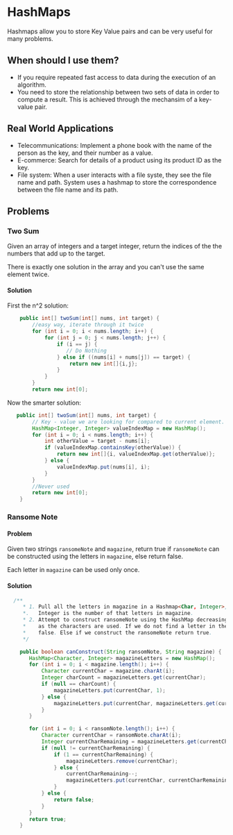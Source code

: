 # HashMaps
Hashmaps allow you to store Key Value pairs and can be very useful for many
problems. 

## When should I use them?
* If you require repeated fast access to data during the execution of an
algorithm.
* You need to store the relationship between two sets of data in order to
  compute a result. This is achieved through the mechansim of a key-value pair. 

## Real World Applications
* Telecommunications: Implement a phone book with the name of the person as the
  key, and their number as a value. 
* E-commerce: Search for details of a product using its product ID as the key. 
* File system: When a user interacts with a file syste, they see the file name
  and path. System uses a hashmap to store the correspondence between the file
  name and its path. 

## Problems
### Two Sum
Given an array of integers and a target integer, return the indices of the
the numbers that add up to the target. 

There is exactly one solution in the array and you can't use the same element
twice.

#### Solution
First the n^2 solution: 

```java
    public int[] twoSum(int[] nums, int target) {
        //easy way, iterate through it twice
        for (int i = 0; i < nums.length; i++) {
            for (int j = 0; j < nums.length; j++) {
                if (i == j) {
                   // Do Nothing 
                } else if ((nums[i] + nums[j]) == target) {
                    return new int[]{i,j};
                }
            }
        }    
        return new int[0];
```

Now the smarter solution: 
```java
   public int[] twoSum(int[] nums, int target) {
        // Key - value we are looking for compared to current element.    
        HashMap<Integer, Integer> valueIndexMap = new HashMap();
        for (int i = 0; i < nums.length; i++) {
            int otherValue = target - nums[i];
            if (valueIndexMap.containsKey(otherValue)) {
                return new int[]{i, valueIndexMap.get(otherValue)};
            } else {
                valueIndexMap.put(nums[i], i);
            }
        }
        //Never used
        return new int[0];
    }
```

### Ransome Note

#### Problem
Given two strings `ransomeNote` and `magazine`, return true if `ransomeNote`
can be constructed using the letters in `magazine`, else return false. 

Each letter in `magazine` can be used only once. 

#### Solution

```java
  /**
     * 1. Pull all the letters in magazine in a Hashmap<Char, Integer>, where the 
     *.   Integer is the number of that letters in magazine.
     * 2. Attempt to construct ransomeNote using the HashMap decreasing the integer
     *    as the characters are used. If we do not find a letter in the map return 
     *    false. Else if we construct the ransomeNote return true.
     */

    public boolean canConstruct(String ransomNote, String magazine) {
       HashMap<Character, Integer> magazineLetters = new HashMap();
       for (int i = 0; i < magazine.length(); i++) {
           Character currentChar = magazine.charAt(i);
           Integer charCount = magazineLetters.get(currentChar);
           if (null == charCount) {
               magazineLetters.put(currentChar, 1);
           } else {
               magazineLetters.put(currentChar, magazineLetters.get(currentChar) + 1);
           }
       }

       for (int i = 0; i < ransomNote.length(); i++) {
           Character currentChar = ransomNote.charAt(i); 
           Integer currentCharRemaining = magazineLetters.get(currentChar);
           if (null != currentCharRemaining) {
               if (1 == currentCharRemaining) {
                   magazineLetters.remove(currentChar);
               } else {
                   currentCharRemaining--;
                   magazineLetters.put(currentChar, currentCharRemaining);
               }
           } else {
               return false;
           }
       }
       return true;
    }
```
